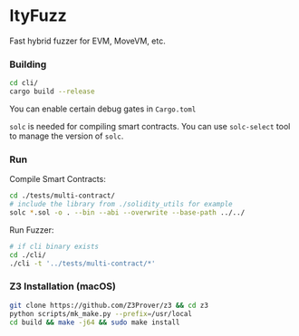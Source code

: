 # ItyFuzz
Fast hybrid fuzzer for EVM, MoveVM, etc.


### Building
```bash
cd cli/
cargo build --release
```

You can enable certain debug gates in `Cargo.toml`


`solc` is needed for compiling smart contracts. You can use `solc-select` tool to manage the version of `solc`.

### Run
Compile Smart Contracts:
```bash
cd ./tests/multi-contract/
# include the library from ./solidity_utils for example
solc *.sol -o . --bin --abi --overwrite --base-path ../../
```
Run Fuzzer:
<!-- ```bash
cd cli/
cargo make --makefile cargo-make.toml run
```
or -->
```bash
# if cli binary exists
cd ./cli/
./cli -t '../tests/multi-contract/*'
```


### Z3 Installation (macOS)
```bash
git clone https://github.com/Z3Prover/z3 && cd z3
python scripts/mk_make.py --prefix=/usr/local
cd build && make -j64 && sudo make install
```
